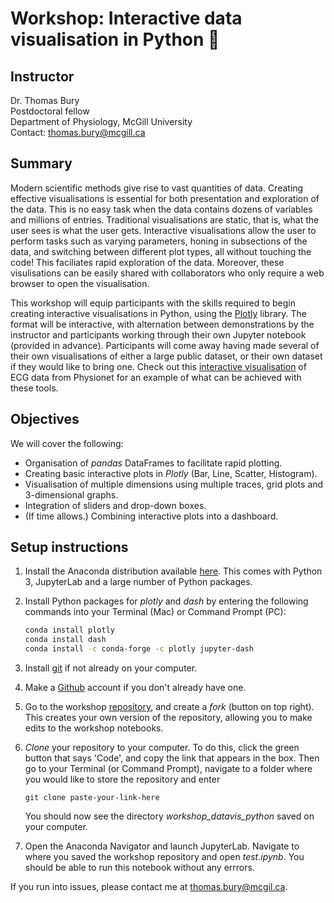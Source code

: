 # Workshop: Interactive data visualisation in Python :snake:

## Instructor
Dr. Thomas Bury <br>
Postdoctoral fellow <br>
Department of Physiology, McGill University <br>
Contact: thomas.bury@mcgill.ca

## Summary				
Modern scientific methods give rise to vast quantities of data. Creating effective visualisations is essential for both presentation and exploration of the data. This is no easy task when the data contains dozens of variables and millions of entries. Traditional visualisations are static, that is, what the user sees is what the user gets. Interactive visualisations allow the user to perform tasks such as varying parameters, honing in subsections of the data, and switching between different plot types, all without touching the code! This faciliates rapid exploration of the data. Moreover, these visulisations can be easily shared with collaborators who only require a web browser to open the visualisation.	

This workshop will equip participants with the skills required to begin creating interactive visualisations in Python, using the [Plotly](https://plotly.com/python/) library. The format will be interactive, with alternation between demonstrations by the instructor and participants working through their own Jupyter notebook (provided in advance). Participants will come away having made several of their own visualisations of either a large public dataset, or their own dataset if they would like to bring one. Check out this [interactive visualisation](https://ecg-dashboard-medium.herokuapp.com/) of ECG data from Physionet for an example of what can be achieved with these tools.

## Objectives		
We will cover the following:
- Organisation of *pandas* DataFrames to facilitate rapid plotting.
- Creating basic interactive plots in *Plotly* (Bar, Line, Scatter, Histogram).
- Visualisation of multiple dimensions using multiple traces, grid plots and 3-dimensional graphs.
- Integration of sliders and drop-down boxes.
- (If time allows.) Combining interactive plots into a dashboard.

## Setup instructions

1. Install the Anaconda distribution available [here](https://www.anaconda.com/products/distribution). This comes with Python 3, JupyterLab and a large number of Python packages.

2. Install Python packages for *plotly* and *dash* by entering the following commands into your Terminal (Mac) or Command Prompt (PC):

   ```bash
   conda install plotly
   conda install dash
   conda install -c conda-forge -c plotly jupyter-dash

3. Install [git](https://git-scm.com/book/en/v2/Getting-Started-Installing-Git) if not already on your computer.

4. Make a [Github](https://github.com/) account if you don't already have one.

5. Go to the workshop [repository](https://github.com/ThomasMBury/workshop_datavis_python), and create a *fork* (button on top right). This creates your own version of the repository, allowing you to make edits to the workshop notebooks.

6. *Clone* your repository to your computer. To do this, click the green button that says 'Code', and copy the link that appears in the box. Then go to your Terminal (or Command Prompt), navigate to a folder where you would like to store the repository and enter

   ```
   git clone paste-your-link-here
   ```

   You should now see the directory *workshop_datavis_python* saved on your computer.

7. Open the Anaconda Navigator and launch JupyterLab. Navigate to where you saved the workshop repository and open *test.ipynb*. You should be able to run this notebook without any errrors.

If you run into issues, please contact me at thomas.bury@mcgil.ca.



